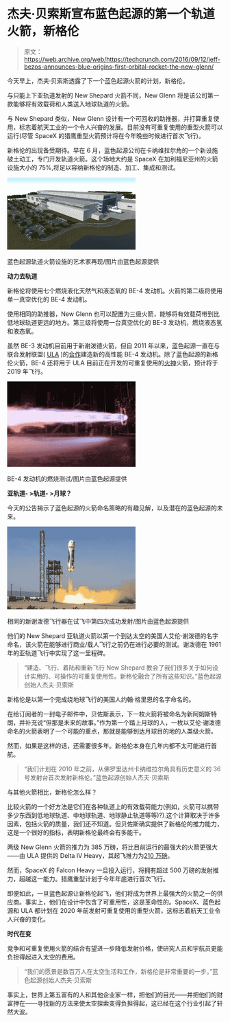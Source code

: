 # 杰夫·贝索斯宣布蓝色起源的第一个轨道火箭，新格伦

> 原文：<https://web.archive.org/web/https://techcrunch.com/2016/09/12/jeff-bezos-announces-blue-origins-first-orbital-rocket-the-new-glenn/>

今天早上，杰夫·贝索斯透露了下一个蓝色起源火箭的计划，新格伦。

与只能上下亚轨道发射的 New Shepard 火箭不同，New Glenn 将是该公司第一款能够将有效载荷和人类送入地球轨道的火箭。

与 New Shepard 类似，New Glenn 设计有一个可回收的助推器，并打算重复使用，标志着航天工业的一个令人兴奋的发展。目前没有可重复使用的重型火箭可以运行(尽管 SpaceX 的猎鹰重型火箭预计将在今年晚些时候进行首次飞行)。

新格伦的出现备受期待。早在 6 月，蓝色起源公司在卡纳维拉尔角的一个新设施破土动工，专门开发轨道火箭。这个场地大约是 SpaceX 在加利福尼亚州的火箭设施大小的 75%,将足以容纳新格伦的制造、加工、集成和测试。

![Artist rendition of Blue Origin orbital rocket facility / Image courtesy of Blue Origin](img/94f0d935abb9ebe80688fffb6fd8cc79.png)

蓝色起源轨道火箭设施的艺术家再现/图片由蓝色起源提供

**动力去轨道**

新格伦将使用七个燃烧液化天然气和液态氧的 BE-4 发动机。火箭的第二级将使用单一真空优化的 BE-4 发动机。

使用相同的助推器，New Glenn 也可以配置为三级火箭，能够将有效载荷带到比低地球轨道更远的地方。第三级将使用一台真空优化的 BE-3 发动机，燃烧液态氢和液态氧。

虽然 BE-3 发动机目前用于新谢泼德火箭，但自 2011 年以来，蓝色起源一直在与联合发射联盟( [ULA](https://web.archive.org/web/20230406184616/http://www.ulalaunch.com/) )的[合作](https://web.archive.org/web/20230406184616/https://techcrunch.com/2016/06/06/blue-origin-continues-successful-record-setting-year-with-another-nasa-contract/)建造新的高性能 BE-4 发动机。除了蓝色起源的新格伦火箭，BE-4 还将用于 ULA 目前正在开发的可重复使用的[火神](https://web.archive.org/web/20230406184616/http://www.ulalaunch.com/ula-unveils-americas-new-rocket-vulcan.aspx)火箭，预计将于 2019 年飞行。

![be-4](img/786f188ea955b9a716ef36a6831b5dd8.png)

BE-4 发动机的燃烧测试/图片由蓝色起源提供

**亚轨道- >轨道- >月球？**

今天的公告揭示了蓝色起源的火箭命名策略的有趣见解，以及潜在的蓝色起源的未来。

![Fourth successful launch of the same New Shepard vehicle during test flights / Image courtesy of Blue Origin](img/5bcd9644def8ce90517b8c858ea7c017.png)

相同的新谢泼德飞行器在试飞中第四次成功发射/图片由蓝色起源提供

他们的 New Shepard 亚轨道火箭以第一个到达太空的美国人艾伦·谢泼德的名字命名，该火箭在能够进行商业/载人飞行之前仍在进行必要的测试。谢泼德在 1961 年的亚轨道飞行中实现了这一里程碑。

> “建造、飞行、着陆和重新飞行 New Shepard 教会了我们很多关于如何设计实用的、可操作的可重复使用性。新格伦融合了所有这些知识。”蓝色起源创始人杰夫·贝索斯

新格伦是以第一个完成绕地球飞行的美国人约翰·格里恩的名字命名的。

在给订阅者的一封电子邮件中，贝佐斯表示，下一枚火箭将被命名为新阿姆斯特朗，并补充说“但那是未来的故事。”作为第一个踏上月球的人，一枚以艾伦·谢泼德命名的火箭表明了一个可能的重点，那就是能够到达月球目的地的人类级火箭。

然而，如果是这样的话，还需要很多年。新格伦本身在几年内都不太可能进行首航。

> “我们计划在 2010 年之前，从佛罗里达州卡纳维拉尔角具有历史意义的 36 号发射台首次发射新格伦。”蓝色起源创始人杰夫·贝索斯

与其他火箭相比，新格伦怎么样？

比较火箭的一个好方法是它们在各种轨道上的有效载荷能力(例如，火箭可以携带多少东西到低地球轨道、中地球轨道、地球静止轨道等等)?).这个计算取决于许多因素，包括火箭的质量，我们还不知道。但贝佐斯确实提供了新格伦的推力能力，这是一个很好的指标，表明新格伦最终会有多能干。

两级 New Glenn 火箭的推力为 385 万磅，将比目前运行的最强大的火箭更强大——由 ULA 提供的 Delta IV Heavy，其起飞推力为[210 万磅](https://web.archive.org/web/20230406184616/http://www.spacelaunchreport.com/delta4.html)。

然而，SpaceX 的 Falcon Heavy 一旦投入运行，将拥有超过 500 万磅的发射推力，超越这一能力。猎鹰重型计划于今年年底进行首次飞行。

即便如此，一旦蓝色起源让新格伦起飞，他们将成为世界上最强大的火箭之一的供应商。事实上，他们在设计中包含了可重用性，这是革命性的。SpaceX、蓝色起源和 ULA 都计划在 2020 年前发射可重复使用的重型火箭，这标志着航天工业令人兴奋的变化。

**时代在变**

竞争和可重复使用火箭的结合有望进一步降低发射价格，使研究人员和宇航员更能负担得起进入太空的费用。

> “我们的愿景是数百万人在太空生活和工作，新格伦是非常重要的一步。”蓝色起源创始人杰夫·贝索斯

事实上，世界上第五富有的人和其他企业家一样，把他们的目光——并把他们的财富押在——寻找新的方法来使太空探索变得负担得起，这已经在这个行业引起了轩然大波。